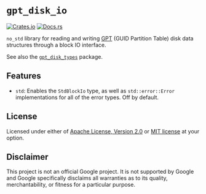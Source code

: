 # `gpt_disk_io`

[![Crates.io](https://img.shields.io/crates/v/gpt_disk_io)](https://crates.io/crates/gpt_disk_io) 
[![Docs.rs](https://docs.rs/gpt_disk_io/badge.svg)](https://docs.rs/gpt_disk_io)

`no_std` library for reading and writing [GPT] (GUID Partition Table)
disk data structures through a block IO interface.

See also the [`gpt_disk_types`] package.

[GPT]: https://en.wikipedia.org/wiki/GUID_Partition_Table
[`gpt_disk_types`]: https://crates.io/crates/gpt_disk_types

## Features

* `std`: Enables the `StdBlockIo` type, as well as `std::error::Error`
  implementations for all of the error types. Off by default.

## License

Licensed under either of [Apache License, Version 2.0] or [MIT license]
at your option.

[Apache License, Version 2.0]: https://github.com/google/gpt-disk-rs/blob/HEAD/LICENSE-APACHE
[MIT license]: https://github.com/google/gpt-disk-rs/blob/HEAD/LICENSE-MIT

## Disclaimer

This project is not an official Google project. It is not supported by
Google and Google specifically disclaims all warranties as to its quality,
merchantability, or fitness for a particular purpose.
